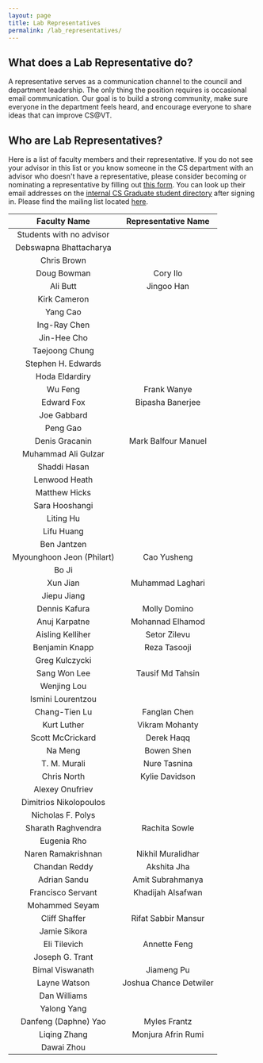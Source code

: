 ```yaml
---
layout: page
title: Lab Representatives
permalink: /lab_representatives/
---
```


## <a name="WhatdoesaLabRepresentativedo"></a>What does a Lab Representative do?<a href="#WhatdoesaLabRepresentativedo"><i class="fa fa-link" aria-hidden="true"></i></a>

A representative serves as a communication channel to the council and department leadership. The only thing the position requires is occasional email communication. Our goal is to build a strong community, make sure everyone in the department feels heard, and encourage everyone to share ideas that can improve CS@VT.

## <a name="WhoareLabRepresentatives"></a>Who are Lab Representatives?<a href="#WhoareLabRepresentatives"><i class="fa fa-link" aria-hidden="true"></i></a>

Here is a list of faculty members and their representative. If you do not see your advisor in this list or you know someone in the CS department with an advisor who doesn't have a representative, please consider becoming or nominating a representative by filling out [this form](https://forms.gle/TAoSBQd59qu4bNjBA). You can look up their email addresses on the [internal CS Graduate student directory](https://gpc.cs.vt.edu/#/graduate) after signing in.
Please find the mailing list located [here](https://groups.google.com/a/vt.edu/g/csgc-labreps-g/).


Faculty Name | Representative Name
:---: | :---:
Students with no advisor |
Debswapna Bhattacharya | 
Chris Brown | 
Doug Bowman | Cory Ilo
Ali Butt | Jingoo Han
Kirk Cameron |
Yang Cao | 
Ing-Ray Chen | 
Jin-Hee Cho | 
Taejoong Chung | 
Stephen H. Edwards | 
Hoda Eldardiry | 
Wu Feng | Frank Wanye
Edward Fox | Bipasha Banerjee
Joe Gabbard | 
Peng Gao | 
Denis Gracanin | Mark Balfour Manuel
Muhammad Ali Gulzar | 
Shaddi Hasan | 
Lenwood Heath |
Matthew Hicks |
Sara Hooshangi | 
Liting Hu | 
Lifu Huang |
Ben Jantzen | 
Myounghoon Jeon (Philart) | Cao Yusheng
Bo Ji |
Xun Jian | Muhammad Laghari
Jiepu Jiang |
Dennis Kafura | Molly Domino
Anuj Karpatne | Mohannad Elhamod
Aisling Kelliher | Setor Zilevu
Benjamin Knapp | Reza Tasooji
Greg Kulczycki | 
Sang Won Lee | Tausif Md Tahsin
Wenjing Lou | 
Ismini Lourentzou | 
Chang-Tien Lu | Fanglan Chen
Kurt Luther | Vikram Mohanty
Scott McCrickard | Derek Haqq
Na Meng | Bowen Shen
T. M. Murali | Nure Tasnina
Chris North | Kylie Davidson
Alexey Onufriev | 
Dimitrios Nikolopoulos |
Nicholas F. Polys |
Sharath Raghvendra | Rachita Sowle
Eugenia Rho | 
Naren Ramakrishnan | Nikhil Muralidhar
Chandan Reddy | Akshita Jha
Adrian Sandu | Amit Subrahmanya
Francisco Servant | Khadijah Alsafwan
Mohammed Seyam | 
Cliff Shaffer | Rifat Sabbir Mansur
Jamie Sikora | 
Eli Tilevich | Annette Feng
Joseph G. Trant | 
Bimal Viswanath | Jiameng Pu
Layne Watson | Joshua Chance Detwiler
Dan Williams | 
Yalong Yang | 
Danfeng (Daphne) Yao | Myles Frantz
Liqing Zhang | Monjura Afrin Rumi
Dawai Zhou | 
